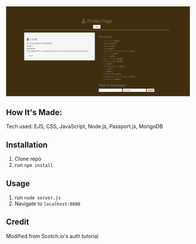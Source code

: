 ![Thumbnail](public/img/page.jpg)
  
  ## How It's Made:
 Tech used: EJS, CSS, JavaScript, Node.js, Passport.js, MongoDB
 

## Installation

1. Clone repo
2. run `npm install`

## Usage

1. run `node server.js`
2. Navigate to `localhost:8080`

## Credit

Modified from Scotch.io's auth tutorial
